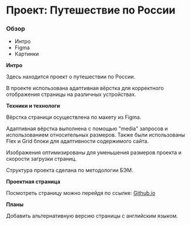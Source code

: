 # Проект: Путешествие по России

### Обзор
* Интро
* Figma
* Картинки

**Интро**

Здесь находится проект о путешествии по России.

В проекте использована адаптивная вёрстка для корректного отображения страницы на различных устройствах.

**Техники и технологи**

Вёрстка страници осуществлена по макету из Figma.

Адаптивная вёрстка выполнена с помощью "media" запросов и использованием относительных размеров.
Также были использованы Flex и Grid блоки для адаптивности содержимого сайта.

Изображения оптимизированы для уменьшения размеров проекта и скорости загрузки страниц.

Структура проекта сделана по методологии БЭМ.

**Проектная страница**

Посмотреть страницу можно перейдя по ссылке: [Github.io](https://ikrad-e.github.io/russian-travel/)

**Планы**

Добавить альтернативную версию страницы с английским языком.
